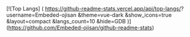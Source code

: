 [![Top Langs]
(
  https://github-readme-stats.vercel.app/api/top-langs/?
  username=Embeded-ojisan
    &theme=vue-dark
    &show_icons=true
    &layout=compact
    &langs_count=10
    &hide=GDB
)]
(https://github.com/Embeded-ojisan/github-readme-stats)

